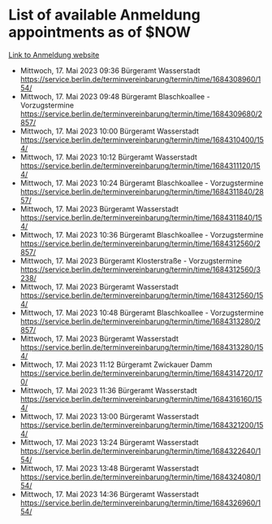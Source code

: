 # List of available Anmeldung appointments as of $NOW
[Link to Anmeldung website](https://service.berlin.de/terminvereinbarung/termin/tag.php?termin=1&anliegen[]=120686&dienstleisterlist=122210,122217,327316,122219,327312,122227,327314,122231,327346,122243,327348,122254,122252,329742,122260,329745,122262,329748,122271,327278,122273,327274,122277,327276,330436,122280,327294,122282,327290,122284,327292,122291,327270,122285,327266,122286,327264,122296,327268,150230,329760,122297,327286,122294,327284,122312,329763,122314,329775,122304,327330,122311,327334,122309,327332,317869,122281,327352,122279,329772,122283,122276,327324,122274,327326,122267,329766,122246,327318,122251,327320,122257,327322,122208,327298,122226,327300&herkunft=http%3A%2F%2Fservice.berlin.de%2Fdienstleistung%2F120686%2F)
- Mittwoch, 17. Mai 2023 09:36 Bürgeramt Wasserstadt https://service.berlin.de/terminvereinbarung/termin/time/1684308960/154/
- Mittwoch, 17. Mai 2023 09:48 Bürgeramt Blaschkoallee - Vorzugstermine https://service.berlin.de/terminvereinbarung/termin/time/1684309680/2857/
- Mittwoch, 17. Mai 2023 10:00 Bürgeramt Wasserstadt https://service.berlin.de/terminvereinbarung/termin/time/1684310400/154/
- Mittwoch, 17. Mai 2023 10:12 Bürgeramt Wasserstadt https://service.berlin.de/terminvereinbarung/termin/time/1684311120/154/
- Mittwoch, 17. Mai 2023 10:24 Bürgeramt Blaschkoallee - Vorzugstermine https://service.berlin.de/terminvereinbarung/termin/time/1684311840/2857/
- Mittwoch, 17. Mai 2023  Bürgeramt Wasserstadt https://service.berlin.de/terminvereinbarung/termin/time/1684311840/154/
- Mittwoch, 17. Mai 2023 10:36 Bürgeramt Blaschkoallee - Vorzugstermine https://service.berlin.de/terminvereinbarung/termin/time/1684312560/2857/
- Mittwoch, 17. Mai 2023  Bürgeramt Klosterstraße - Vorzugstermine https://service.berlin.de/terminvereinbarung/termin/time/1684312560/3238/
- Mittwoch, 17. Mai 2023  Bürgeramt Wasserstadt https://service.berlin.de/terminvereinbarung/termin/time/1684312560/154/
- Mittwoch, 17. Mai 2023 10:48 Bürgeramt Blaschkoallee - Vorzugstermine https://service.berlin.de/terminvereinbarung/termin/time/1684313280/2857/
- Mittwoch, 17. Mai 2023  Bürgeramt Wasserstadt https://service.berlin.de/terminvereinbarung/termin/time/1684313280/154/
- Mittwoch, 17. Mai 2023 11:12 Bürgeramt Zwickauer Damm https://service.berlin.de/terminvereinbarung/termin/time/1684314720/170/
- Mittwoch, 17. Mai 2023 11:36 Bürgeramt Wasserstadt https://service.berlin.de/terminvereinbarung/termin/time/1684316160/154/
- Mittwoch, 17. Mai 2023 13:00 Bürgeramt Wasserstadt https://service.berlin.de/terminvereinbarung/termin/time/1684321200/154/
- Mittwoch, 17. Mai 2023 13:24 Bürgeramt Wasserstadt https://service.berlin.de/terminvereinbarung/termin/time/1684322640/154/
- Mittwoch, 17. Mai 2023 13:48 Bürgeramt Wasserstadt https://service.berlin.de/terminvereinbarung/termin/time/1684324080/154/
- Mittwoch, 17. Mai 2023 14:36 Bürgeramt Wasserstadt https://service.berlin.de/terminvereinbarung/termin/time/1684326960/154/
